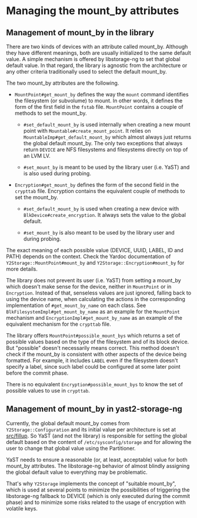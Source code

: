 # Managing the mount_by attributes

## Management of mount_by in the library

There are two kinds of devices with an attribute called mount_by. Although they
have different meanings, both are usually initialized to the same default value.
A simple mechanism is offered by libstorage-ng to set that global default
value. In that regard, the library is agnostic from the architecture or any
other criteria traditionally used to select the default mount_by.

The two mount_by attributes are the following.

* `MountPoint#get_mount_by` defines the way the `mount` command identifies the
  filesystem (or subvolume) to mount. In other words, it defines the form of the
  first field in the `fstab` file. `MountPoint` contains a couple of methods to
  set the mount_by.

  * `#set_default_mount_by` is used internally when creating a new mount point
    with `Mountable#create_mount_point`. It relies on
    `MountableImp#get_default_mount_by` which almost always just returns the
    global default mount_by. The only two exceptions that always return `DEVICE`
    are NFS filesystems and filesystems directly on top of an LVM LV.

  * `#set_mount_by` is meant to be used by the library user (i.e. YaST) and is
    also used during probing.

* `Encryption#get_mount_by` defines the form of the second field in the
  `crypttab` file. Encryption contains the equivalent couple of methods to set
  the mount_by.

  * `#set_default_mount_by` is used when creating a new device with
    `BlkDevice#create_encryption`. It always sets the value to the global
    default.

  * `#set_mount_by` is also meant to be used by the library user and during
    probing.

The exact meaning of each possible value (DEVICE, UUID, LABEL, ID and PATH)
depends on the context. Check the Yardoc documentation of
`Y2Storage::MountPoint#mount_by` and `Y2Storage::Encryption#mount_by` for more
details.

The library does not prevent its user (i.e. YaST) from setting a mount_by which
doesn't make sense for the device, neither in `MountPoint` or in `Encryption`.
Instead of that, senseless values are just ignored, falling back to using the
device name, when calculating the actions in the corresponding implementation of
`#get_mount_by_name` on each class. See `BlkFilesystemImpl#get_mount_by_name` as
an example for the `MountPoint` mechanism and `EncryptionImpl#get_mount_by_name`
as an example of the equivalent mechanism for the `crypttab` file.

The library offers `MountPoint#possible_mount_bys` which returns a set of
possible values based on the type of the filesystem and of its block device. But
"possible" doesn't necessarily means correct. This method doesn't check if the
mount_by is consistent with other aspects of the device being formatted. For
example, it includes `LABEL` even if the filesystem doesn't specify a label,
since such label could be configured at some later point before the commit
phase.

There is no equivalent `Encryption#possible_mount_bys` to know the set of
possible values to use in `crypttab`.

## Management of mount_by in yast2-storage-ng

Currently, the global default mount_by comes from `Y2Storage::Configuration`
and its initial value per architecture is set at [src/fillup](../src/fillup/).
So YaST (and not the library) is responsible for setting the global default
based on the content of `/etc/sysconfig/storage` and for allowing the user to
change that global value using the Partitioner.

YaST needs to ensure a reasonable (or, at least, acceptable) value for both
mount_by attributes. The libstorage-ng behavior of almost blindly assigning the
global default value to everything may be problematic.

That's why `Y2Storage` implements the concept of "suitable mount_by", which is
used at several points to minimize the possibilities of triggering the
libstorage-ng fallback to DEVICE (which is only executed during the commit
phase) and to minimize some risks related to the usage of encryption with
volatile keys.
